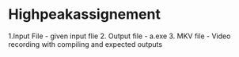 # Highpeakassignement
1.Input File - given input flie 
   2. Output file - a.exe
  3.  MKV file - Video recording with compiling and expected outputs
